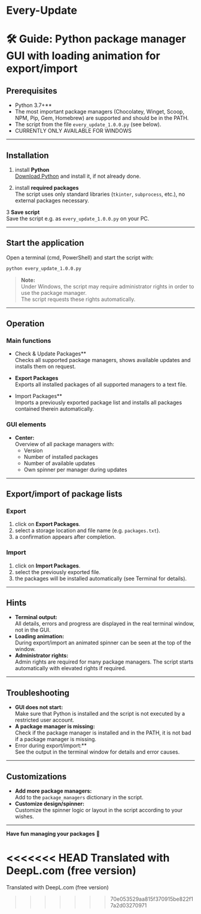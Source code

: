 # Every-Update


# 🛠️ Guide: Python package manager GUI with loading animation for export/import

## Prerequisites

- Python 3.7+**
- The most important package managers (Chocolatey, Winget, Scoop, NPM, Pip, Gem, Homebrew) are supported and should be in the PATH.
- The script from the file `every_update_1.0.0.py` (see below).
- CURRENTLY ONLY AVAILABLE FOR WINDOWS  

---

## Installation

1. install **Python**  
   [Download Python](https://www.python.org/downloads/) and install it, if not already done.

2. install **required packages**  
   The script uses only standard libraries (`tkinter`, `subprocess`, etc.), no external packages necessary.

3 **Save script**  
   Save the script e.g. as `every_update_1.0.0.py` on your PC.

---

## Start the application

Open a terminal (cmd, PowerShell) and start the script with:

```sh
python every_update_1.0.0.py
```

> **Note:**  
> Under Windows, the script may require administrator rights in order to use the package manager.  
> The script requests these rights automatically.

---

## Operation

### Main functions

- Check & Update Packages**  
  Checks all supported package managers, shows available updates and installs them on request.

- **Export Packages**  
  Exports all installed packages of all supported managers to a text file.  

- Import Packages**  
  Imports a previously exported package list and installs all packages contained therein automatically.  

### GUI elements

- **Center:**  
  Overview of all package managers with:
  - Version
  - Number of installed packages
  - Number of available updates
  - Own spinner per manager during updates

---

## Export/import of package lists

### Export

1. click on **Export Packages**.
2. select a storage location and file name (e.g. `packages.txt`).
3. a confirmation appears after completion.

### Import

1. click on **Import Packages**.
2. select the previously exported file.
3. the packages will be installed automatically (see Terminal for details).

---

## Hints

- **Terminal output:**  
  All details, errors and progress are displayed in the real terminal window, not in the GUI.
- **Loading animation:**  
  During export/import an animated spinner can be seen at the top of the window.
- **Administrator rights:**  
  Admin rights are required for many package managers. The script starts automatically with elevated rights if required.

---

## Troubleshooting

- **GUI does not start:**  
  Make sure that Python is installed and the script is not executed by a restricted user account.
- **A package manager is missing:**  
  Check if the package manager is installed and in the PATH, it is not bad if a package manager is missing.
- Error during export/import:**  
  See the output in the terminal window for details and error causes.

---

## Customizations

- **Add more package managers:**  
  Add to the `package_managers` dictionary in the script.
- **Customize design/spinner:**  
  Customize the spinner logic or layout in the script according to your wishes.

---

**Have fun managing your packages** 🚀

<<<<<<< HEAD
Translated with DeepL.com (free version)
=======
Translated with DeepL.com (free version)
>>>>>>> 70e053529aa815f370915be822f17a2d03270971
